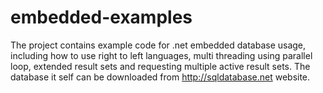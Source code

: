 # embedded-examples
The project contains example code for .net embedded database usage, including how to use right to left languages, 
multi threading using parallel loop, extended result sets and requesting multiple active result sets. 
The database it self can be downloaded from http://sqldatabase.net website.
